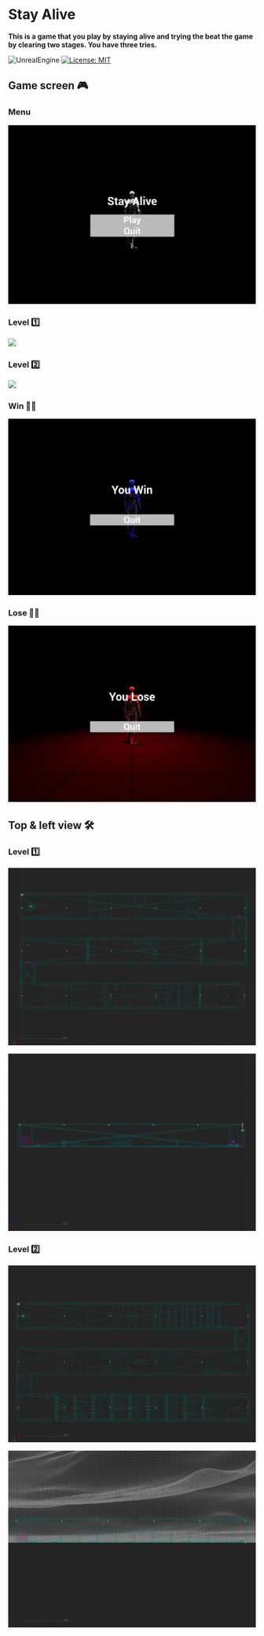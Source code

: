# Stay Alive

**This is a game that you play by staying alive and trying the beat the game by clearing two stages. You have three 
tries.**

![UnrealEngine](https://img.shields.io/badge/UnrealEngine-5.0.3-6db33f?logo=UnrealEngine&style=flat)
[![License: MIT](https://img.shields.io/badge/License-MIT-blue.svg)](LICENSE)

## Game screen 🎮
### Menu

![](Screenshot/menu_play.png)

### Level 1️⃣

![](Screenshot/level1_play.png)

### Level 2️⃣

![](Screenshot/level2_play.png)

### Win 👍🏻

![](Screenshot/win_play.png)

### Lose 👎🏻

![](Screenshot/lose_play.png)

## Top & left view 🛠️

### Level 1️⃣

![](Screenshot/level1_1.png)

![](Screenshot/level1_2.png)

### Level 2️⃣

![](Screenshot/level2_1.png)

![](Screenshot/level2_2.png)